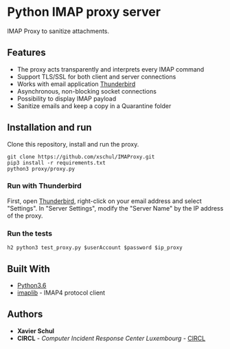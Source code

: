 # Python IMAP proxy server

IMAP Proxy to sanitize attachments.

## Features

* The proxy acts transparently and interprets every IMAP command
* Support TLS/SSL for both client and server connections
* Works with email application [Thunderbird](https://www.mozilla.org/en-US/thunderbird/)
* Asynchronous, non-blocking socket connections
* Possibility to display IMAP payload
* Sanitize emails and keep a copy in a Quarantine folder

## Installation and run

Clone this repository, install and run the proxy.

```
git clone https://github.com/xschul/IMAProxy.git
pip3 install -r requirements.txt
python3 proxy/proxy.py
```

### Run with Thunderbird

First, open [Thunderbird](https://www.mozilla.org/en-US/thunderbird/), right-click on your email address and select "Settings". In "Server Settings", modify the "Server Name" by the IP address of the proxy.

### Run the tests

```
h2 python3 test_proxy.py $userAccount $password $ip_proxy
```

## Built With

* [Python3.6](https://www.python.org/download/releases/3.0/)
* [imaplib](https://docs.python.org/2/library/imaplib.html) - IMAP4 protocol client

## Authors

* **Xavier Schul**
* **CIRCL** - *Computer Incident Response Center Luxembourg* - [CIRCL](https://www.circl.lu/)

